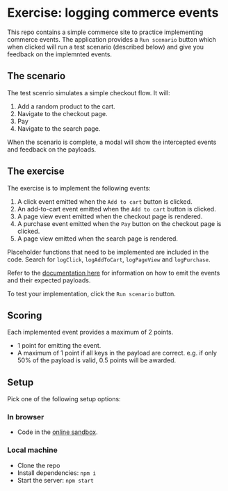 # Exercise: logging commerce events

This repo contains a simple commerce site to practice implementing commerce events. The application provides a `Run scenario` button which when clicked will run a test scenario (described below) and give you feedback on the implemnted events.

## The scenario

The test scenrio simulates a simple checkout flow. It will:

1. Add a random product to the cart.
2. Navigate to the checkout page.
3. Pay
4. Navigate to the search page.

When the scenario is complete, a modal will show the intercepted events and feedback on the payloads.

## The exercise

The exercise is to implement the following events:

1. A click event emitted when the `Add to cart` button is clicked.
2. An add-to-cart event emitted when the `Add to cart` button is clicked.
3. A page view event emitted when the checkout page is rendered.
4. A purchase event emitted when the `Pay` button on the checkout page is clicked.
5. A page view emitted when the search page is rendered.

Placeholder functions that need to be implemented are included in the code. Search for `logClick`, `logAddToCart`, `logPageView` and `logPurchase`.

Refer to the [documentation here](https://docs.coveo.com/en/3188/coveo-for-commerce/log-commerce-events) for information on how to emit the events and their expected payloads.

To test your implementation, click the `Run scenario` button.

## Scoring

Each implemented event provides a maximum of 2 points.

- 1 point for emitting the event.
- A maximum of 1 point if all keys in the payload are correct. e.g. if only 50% of the payload is valid, 0.5 points will be awarded.

## Setup

Pick one of the following setup options:

### In browser

- Code in the [online sandbox](https://codesandbox.io/p/github/samisayegh/commerce-store/main?file=/README.md).

### Local machine

- Clone the repo
- Install dependencies: `npm i`
- Start the server: `npm start`
